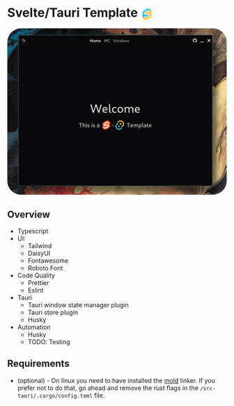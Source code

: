 # Svelte/Tauri Template <img src="https://raw.githubusercontent.com/Fractal-Tess/Svelte-Tauri/dev/static/st-1024.png" width="30" align="center" />

<div align="center">
  <img src="https://raw.githubusercontent.com/Fractal-Tess/Svelte-Tauri/dev/.github/app.jpeg" width="580" style="border-radius:2rem"/>
</div>



## Overview 
- Typescript
- UI:
  - Tailwind
  - DaisyUI
  - Fontawesome
  - Roboto Font
- Code Quality
  - Prettier
  - Eslint
- Tauri
  - Tauri window state manager plugin
  - Tauri store plugin
  - Husky
- Automation
  - Husky
  - TODO: Testing



## Requirements 

* (optional) - On linux you need to have installed the [mold](https://github.com/rui314/mold) linker. If you prefer not to do that, go ahead and remove the rust flags in the `/src-tauri/.cargo/config.toml` file.
